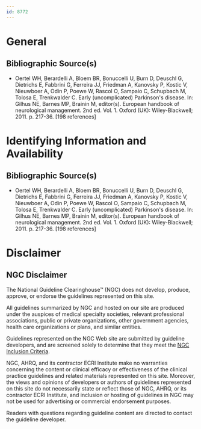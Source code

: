 ```yaml
---
id: 8772
---
```


# General

## Bibliographic Source(s)

- Oertel WH, Berardelli A, Bloem BR, Bonuccelli U, Burn D, Deuschl G, Dietrichs E, Fabbrini G, Ferreira JJ, Friedman A, Kanovsky P, Kostic V, Nieuwboer A, Odin P, Poewe W, Rascol O, Sampaio C, Schupbach M, Tolosa E, Trenkwalder C. Early (uncomplicated) Parkinson's disease. In: Gilhus NE, Barnes MP, Brainin M, editor(s). European handbook of neurological management. 2nd ed. Vol. 1. Oxford (UK): Wiley-Blackwell; 2011. p. 217-36. [198 references]

# Identifying Information and Availability

## Bibliographic Source(s)

- Oertel WH, Berardelli A, Bloem BR, Bonuccelli U, Burn D, Deuschl G, Dietrichs E, Fabbrini G, Ferreira JJ, Friedman A, Kanovsky P, Kostic V, Nieuwboer A, Odin P, Poewe W, Rascol O, Sampaio C, Schupbach M, Tolosa E, Trenkwalder C. Early (uncomplicated) Parkinson's disease. In: Gilhus NE, Barnes MP, Brainin M, editor(s). European handbook of neurological management. 2nd ed. Vol. 1. Oxford (UK): Wiley-Blackwell; 2011. p. 217-36. [198 references]

# Disclaimer

## NGC Disclaimer

The National Guideline Clearinghouse™ (NGC) does not develop, produce, approve, or endorse the guidelines represented on this site.

All guidelines summarized by NGC and hosted on our site are produced under the auspices of medical specialty societies, relevant professional associations, public or private organizations, other government agencies, health care organizations or plans, and similar entities.

Guidelines represented on the NGC Web site are submitted by guideline developers, and are screened solely to determine that they meet the [NGC Inclusion Criteria](/help-and-about/summaries/inclusion-criteria).

NGC, AHRQ, and its contractor ECRI Institute make no warranties concerning the content or clinical efficacy or effectiveness of the clinical practice guidelines and related materials represented on this site. Moreover, the views and opinions of developers or authors of guidelines represented on this site do not necessarily state or reflect those of NGC, AHRQ, or its contractor ECRI Institute, and inclusion or hosting of guidelines in NGC may not be used for advertising or commercial endorsement purposes.

Readers with questions regarding guideline content are directed to contact the guideline developer.

